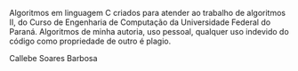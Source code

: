 Algoritmos em linguagem C criados para atender ao trabalho de algoritmos II, do Curso de Engenharia de Computação da Universidade Federal do Paraná.
Algoritmos de minha autoria, uso pessoal, qualquer uso indevido do código como propriedade de outro é plagio.  

Callebe Soares Barbosa

